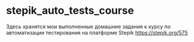 # stepik_auto_tests_course
Здесь хранятся мои выполненные домашние задания к курсу по автоматизации тестирования на платформе Stepik https://stepik.org/575
